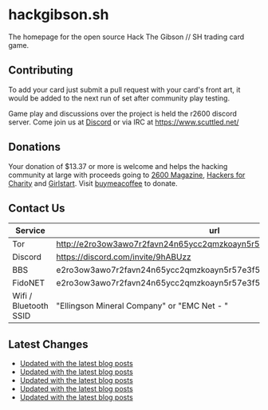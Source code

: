 # hackgibson.sh
The homepage for the open source Hack The Gibson // SH trading card game.


## Contributing

To add your card just submit a pull request with your card's front art, it would be added to the next run of set after community play testing.

Game play and discussions over the project is held the r2600 discord server. Come join us at [Discord](https://discord.com/invite/9hABUzz) or via IRC at https://www.scuttled.net/


## Donations

Your donation of $13.37 or more is welcome and helps the hacking community at large with proceeds going to [2600 Magazine](https://2600.com/), [Hackers for Charity](https://hackersforcharity.org) and [Girlstart](https://girlstart.org).  Visit [buymeacoffee](https://www.buymeacoffee.com/hackgibson.sh) to donate.


## Contact Us

Service | url
-|-
Tor | http://e2ro3ow3awo7r2favn24n65ycc2qmzkoayn5r57e3f56nvjwdcgg32ad.onion
Discord | https://discord.com/invite/9hABUzz
BBS | e2ro3ow3awo7r2favn24n65ycc2qmzkoayn5r57e3f56nvjwdcgg32ad.onion:23
FidoNET | e2ro3ow3awo7r2favn24n65ycc2qmzkoayn5r57e3f56nvjwdcgg32ad.onion:24554
Wifi / Bluetooth SSID | "Ellingson Mineral Company" or "EMC Net - <fidonet address>"

## Latest Changes
<!-- BLOG-POST-LIST:START -->
- [Updated with the latest blog posts](https://github.com/DFW2600/hackgibson.sh/commit/2087dab83ecd0ac242906b384568a78b5a0c2a2d)
- [Updated with the latest blog posts](https://github.com/DFW2600/hackgibson.sh/commit/bf6ba13042fdc9f52febdcf79a2bfb588ebbb00c)
- [Updated with the latest blog posts](https://github.com/DFW2600/hackgibson.sh/commit/213f0a805f38a858442fa33d158dcb0c7a0a26e4)
- [Updated with the latest blog posts](https://github.com/DFW2600/hackgibson.sh/commit/94a88605d4899bb7f37cb98e7db973ba2d0b146c)
- [Updated with the latest blog posts](https://github.com/DFW2600/hackgibson.sh/commit/d65de5c0aa95bf4870367a037843af2ca95ee288)
<!-- BLOG-POST-LIST:END -->
